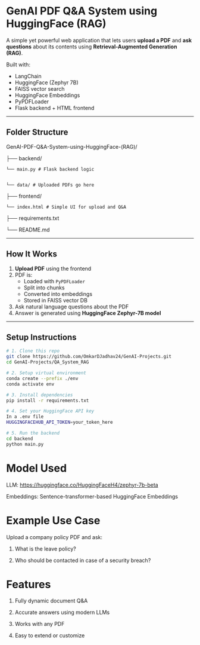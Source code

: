 # GenAI PDF Q&A System using HuggingFace (RAG)

A simple yet powerful web application that lets users **upload a PDF** and **ask questions** about its contents using **Retrieval-Augmented Generation (RAG)**.

Built with:
- LangChain
- HuggingFace (Zephyr 7B)
- FAISS vector search
- HuggingFace Embeddings
- PyPDFLoader
- Flask backend + HTML frontend

---

## Folder Structure

GenAI-PDF-Q&A-System-using-HuggingFace-(RAG)/

├── backend/

    └── main.py # Flask backend logic


    └── data/ # Uploaded PDFs go here

├── frontend/

    └── index.html # Simple UI for upload and Q&A


├── requirements.txt

└── README.md




---

## How It Works

1. **Upload PDF** using the frontend
2. PDF is:
   - Loaded with `PyPDFLoader`
   - Split into chunks
   - Converted into embeddings
   - Stored in FAISS vector DB
3. Ask natural language questions about the PDF
4. Answer is generated using **HuggingFace Zephyr-7B model**

---

## Setup Instructions

```bash
# 1. Clone this repo
git clone https://github.com/OmkarDJadhav24/GenAI-Projects.git
cd GenAI-Projects/QA_System_RAG

# 2. Setup virtual environment
conda create --prefix ./env
conda activate env

# 3. Install dependencies
pip install -r requirements.txt

# 4. Set your HuggingFace API key
In a .env file
HUGGINGFACEHUB_API_TOKEN=your_token_here

# 5. Run the backend
cd backend
python main.py
```


# Model Used
LLM: https://huggingface.co/HuggingFaceH4/zephyr-7b-beta

Embeddings: Sentence-transformer-based HuggingFace Embeddings


# Example Use Case
Upload a company policy PDF and ask:

1. What is the leave policy?

2. Who should be contacted in case of a security breach?


# Features

1. Fully dynamic document Q&A

2. Accurate answers using modern LLMs

3. Works with any PDF

4. Easy to extend or customize
